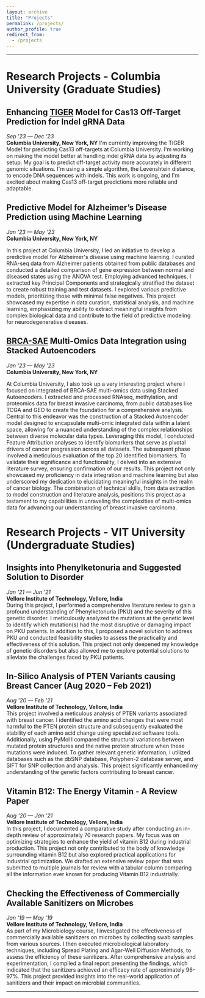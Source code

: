 ```yaml
---
layout: archive
title: "Projects"
permalink: /projects/
author_profile: true
redirect_from:
  - /projects
---
```


<hr>

# Research Projects - Columbia University (Graduate Studies)
## Enhancing [TIGER]([url](https://huggingface.co/spaces/Knowles-Lab/tiger)) Model for Cas13 Off-Target Prediction for Indel gRNA Data
_Sep '23 — Dec '23_
<br>
**Columbia University, New York, NY**
I'm currently improving the TIGER Model for predicting Cas13 off-targets at Columbia University. I'm working on making the model better at handling indel gRNA data by adjusting its setup. My goal is to predict off-target activity more accurately in different genomic situations. I'm using a simple algorithm, the Levenshtein distance, to encode DNA sequences with indels. This work is ongoing, and I'm excited about making Cas13 off-target predictions more reliable and adaptable.
## Predictive Model for Alzheimer’s Disease Prediction using Machine Learning
_Jan '23 — May '23_
<br>
**Columbia University, New York, NY**

In this project at Columbia University, I led an initiative to develop a predictive model for Alzheimer's disease using machine learning. I curated RNA-seq data from Alzheimer patients obtained from public databases and conducted a detailed comparison of gene expression between normal and diseased states using the ANOVA test. Employing advanced techniques, I extracted key Principal Components and strategically stratified the dataset to create robust training and test datasets. I explored various predictive models, prioritizing those with minimal false negatives. This project showcased my expertise in data curation, statistical analysis, and machine learning, emphasizing my ability to extract meaningful insights from complex biological data and contribute to the field of predictive modeling for neurodegenerative diseases.
<br>

## [BRCA-SAE]([url](https://github.com/PankajPradeep/BRCA-SAE)) Multi-Omics Data Integration using Stacked Autoencoders
_Jan '23 — May '23_
<br>
**Columbia University, New York, NY**

At Columbia University, I also took up a very interesting project where I focused on integrated of BRCA-SAE multi-omics data using Stacked Autoencoders. I extracted and processed RNAseq, methylation, and proteomics data for breast invasive carcinoma, from public databases like TCGA and GEO to create the foundation for a comprehensive analysis. Central to this endeavor was the construction of a Stacked Autoencoder model designed to encapsulate multi-omic integrated data within a latent space, allowing for a nuanced understanding of the complex relationships between diverse molecular data types. Leveraging this model, I conducted Feature Attribution analyses to identify biomarkers that serve as pivotal drivers of cancer progression across all datasets.
The subsequent phase involved a meticulous evaluation of the top 20 identified biomarkers. To validate their significance and functionality, I delved into an extensive literature survey, ensuring confirmation of our results. This project not only showcased my proficiency in data integration and machine learning but also underscored my dedication to elucidating meaningful insights in the realm of cancer biology. The combination of technical skills, from data extraction to model construction and literature analysis, positions this project as a testament to my capabilities in unraveling the complexities of multi-omics data for advancing our understanding of breast invasive carcinoma.

# Research Projects -  VIT University (Undergraduate Studies)
## Insights into Phenylketonuria and Suggested Solution to Disorder

_Jan '21 — Jun '21_
<br>
**Vellore Institute of Technology, Vellore, India**
<br>
During this project, I performed a comprehensive literature review to gain a profound understanding of Phenylketonuria (PKU) and the severity of this genetic disorder. I meticulously analyzed the mutations at the genetic level to identify which mutation(s) had the most disruptive or damaging impact on PKU patients. In addition to this, I proposed a novel solution to address PKU and conducted feasibility studies to assess the practicality and effectiveness of this solution. This project not only deepened my knowledge of genetic disorders but also allowed me to explore potential solutions to alleviate the challenges faced by PKU patients.

## In-Silico Analysis of PTEN Variants causing Breast Cancer (Aug 2020 – Feb 2021)

_Aug '20 — Feb '21_
<br>
**Vellore Institute of Technology, Vellore, India**
<br>
This project involved a meticulous analysis of PTEN variants associated with breast cancer. I identified the amino acid changes that were most harmful to the PTEN protein structure and subsequently evaluated the stability of each amino acid change using specialized software tools. Additionally, using PyMol I compared the structural variations between mutated protein structures and the native protein structure when these mutations were induced. To gather relevant genetic information, I utilized databases such as the dbSNP database, Polyphen-2 database server, and SIFT for SNP collection and analysis. This project significantly enhanced my understanding of the genetic factors contributing to breast cancer.

## Vitamin B12: The Energy Vitamin - A Review Paper

_Aug '20 — Jan '21_
<br>
**Vellore Institute of Technology, Vellore, India**
<br>
In this project, I documented a comparative study after conducting an in-depth review of approximately 70 research papers. My focus was on optimizing strategies to enhance the yield of vitamin B12 during industrial production. This project not only contributed to the body of knowledge surrounding vitamin B12 but also explored practical applications for industrial optimization. We drafted an extensive review paper that was submitted to multiple journals for review with a tabular column comparing all the information ever known for producing Vitamin B12 industrially.

## Checking the Effectiveness of Commercially Available Sanitizers on Microbes

_Jan '19 — May '19_
<br>
**Vellore Institute of Technology, Vellore, India**
<br>
As part of my Microbiology course, I investigated the effectiveness of commercially available sanitizers on microbes by collecting swab samples from various sources. I then executed microbiological laboratory techniques, including Spread Plating and Agar-Well Diffusion Methods, to assess the efficiency of these sanitizers. After comprehensive analysis and experimentation, I compiled a final report presenting the findings, which indicated that the sanitizers achieved an efficacy rate of approximately 96-97%. This project provided insights into the real-world application of sanitizers and their impact on microbial communities.
<hr>
